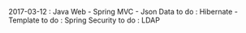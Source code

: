 2017-03-12 : Java Web - Spring MVC - Json Data
to do : Hibernate - Template
to do : Spring Security
to do : LDAP
